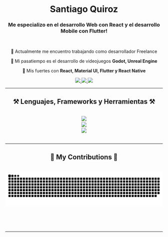 
<h1 align="center">
    Santiago Quiroz
</h1>

<h3 align="center">Me especializo en el desarrollo Web con React y el desarrollo Mobile con Flutter!</h3>

<br/>

<div align="center">
 
 🔭 Actualmente me encuentro trabajando como desarrollador Freelance
 
 🌱 Mi pasatiempo es el desarrollo de videojuegos **Godot, Unreal Engine**

💬 Mis fuertes con **React, Material UI, Flutter y React Native**

 </div>
 
<div align="center"> 
  <a href="mailto:santiagoquiroz.dev@gmail.com">
    <img src="https://img.shields.io/badge/Gmail-333333?style=for-the-badge&logo=gmail&logoColor=red" />
  </a>
  <a href="https://www.linkedin.com/in/santiago-quiroz-dev" target="_blank">
    <img src="https://img.shields.io/badge/LinkedIn-0077B5?style=for-the-badge&logo=linkedin&logoColor=white" target="_blank" />
  </a>
  <a href="https://github.com/SantiagoEmilianoQuiroz" target="_blank">
     <img src="https://img.shields.io/badge/Portfolio-FF5722?style=for-the-badge&logo=todoist&logoColor=white" target="_blank" /> <!-- sqlite, safari, google-chrome are other good icon options -->
  </a>
</div>

 <hr/>
 
<h2 align="center">⚒️ Lenguajes, Frameworks y Herramientas ⚒️</h2>
<br/>
<div align="center">
    <img src="https://skillicons.dev/icons?i=github,git,javascript,typescript,react,next,mui,tailwind,dart,flutter" /><br>
    <img src="https://skillicons.dev/icons?i=docker,nodejs,nestjs,express,firebase,mongodb,mysql,aws" /><br>
    <img src="https://skillicons.dev/icons?i=blender,cpp,godot,unreal" /><br>
</div>

<br/>
<hr/>

<div align="center">
  <h2>🐍 My Contributions 🐍</h2>
  <br>
  <img alt="snake eating my contributions" src="https://raw.githubusercontent.com/salesp07/salesp07/output/github-contribution-grid-snake.svg" />
  
  <br/><br/><br/>
</div>

<hr/>

<br/>


<br/>

